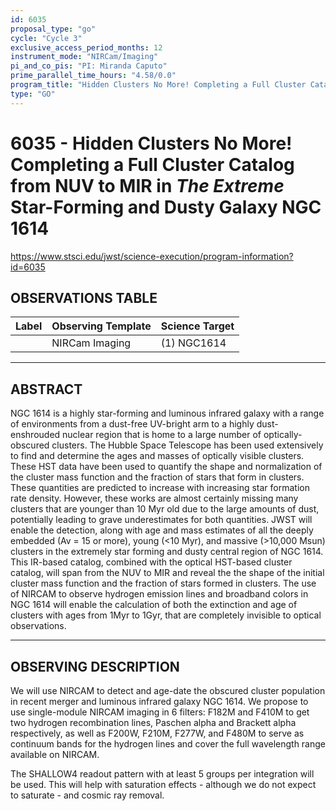 ```yaml
---
id: 6035
proposal_type: "go"
cycle: "Cycle 3"
exclusive_access_period_months: 12
instrument_mode: "NIRCam/Imaging"
pi_and_co_pis: "PI: Miranda Caputo"
prime_parallel_time_hours: "4.58/0.0"
program_title: "Hidden Clusters No More! Completing a Full Cluster Catalog from NUV to MIR in *The Extreme* Star-Forming and Dusty Galaxy NGC 1614"
type: "GO"
---
```

# 6035 - Hidden Clusters No More! Completing a Full Cluster Catalog from NUV to MIR in *The Extreme* Star-Forming and Dusty Galaxy NGC 1614
https://www.stsci.edu/jwst/science-execution/program-information?id=6035
## OBSERVATIONS TABLE
| Label | Observing Template | Science Target |
| :---- | :----------------- | :------------- |
|       | NIRCam Imaging     | (1) NGC1614    |

---

## ABSTRACT

NGC 1614 is a highly star-forming and luminous infrared galaxy with a range of environments from a dust-free UV-bright arm to a highly dust-enshrouded nuclear region that is home to a large number of optically-obscured clusters. The Hubble Space Telescope has been used extensively to find and determine the ages and masses of optically visible clusters. These HST data have been used to quantify the shape and normalization of the cluster mass function and the fraction of stars that form in clusters. These quantities are predicted to increase with increasing star formation rate density. However, these works are almost certainly missing many clusters that are younger than 10 Myr old due to the large amounts of dust, potentially leading to grave underestimates for both quantities. JWST will enable the detection, along with age and mass estimates of all the deeply embedded (Av = 15 or more), young (<10 Myr), and massive (>10,000 Msun) clusters in the extremely star forming and dusty central region of NGC 1614. This IR-based catalog, combined with the optical HST-based cluster catalog, will span from the NUV to MIR and reveal the the shape of the initial cluster mass function and the fraction of stars formed in clusters. The use of NIRCAM to observe hydrogen emission lines and broadband colors in NGC 1614 will enable the calculation of both the extinction and age of clusters with ages from 1Myr to 1Gyr, that are completely invisible to optical observations.

---

## OBSERVING DESCRIPTION

We will use NIRCAM to detect and age-date the obscured cluster population in recent merger and luminous infrared galaxy NGC 1614. We propose to use single-module NIRCAM imaging in 6 filters: F182M and F410M to get two hydrogen recombination lines, Paschen alpha and Brackett alpha respectively, as well as F200W, F210M, F277W, and F480M to serve as continuum bands for the hydrogen lines and cover the full wavelength range available on NIRCAM.

The SHALLOW4 readout pattern with at least 5 groups per integration will be used. This will help with saturation effects - although we do not expect to saturate - and cosmic ray removal.